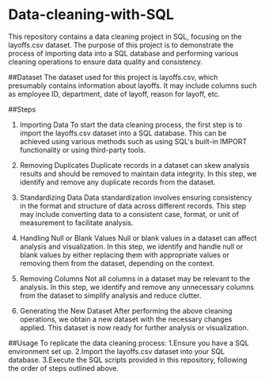 # Data-cleaning-with-SQL
This repository contains a data cleaning project in SQL, focusing on the layoffs.csv dataset. The purpose of this project is to demonstrate the process of importing data into a SQL database and performing various cleaning operations to ensure data quality and consistency.

##Dataset
The dataset used for this project is layoffs.csv, which presumably contains information about layoffs. It may include columns such as employee ID, department, date of layoff, reason for layoff, etc.

##Steps
1. Importing Data
To start the data cleaning process, the first step is to import the layoffs.csv dataset into a SQL database. This can be achieved using various methods such as using SQL's built-in IMPORT functionality or using third-party tools.

2. Removing Duplicates
Duplicate records in a dataset can skew analysis results and should be removed to maintain data integrity. In this step, we identify and remove any duplicate records from the dataset.

3. Standardizing Data
Data standardization involves ensuring consistency in the format and structure of data across different records. This step may include converting data to a consistent case, format, or unit of measurement to facilitate analysis.

4. Handling Null or Blank Values
Null or blank values in a dataset can affect analysis and visualization. In this step, we identify and handle null or blank values by either replacing them with appropriate values or removing them from the dataset, depending on the context.

5. Removing Columns
Not all columns in a dataset may be relevant to the analysis. In this step, we identify and remove any unnecessary columns from the dataset to simplify analysis and reduce clutter.

6. Generating the New Dataset
After performing the above cleaning operations, we obtain a new dataset with the necessary changes applied. This dataset is now ready for further analysis or visualization.

##Usage
To replicate the data cleaning process:
1.Ensure you have a SQL environment set up.
2.Import the layoffs.csv dataset into your SQL database.
3.Execute the SQL scripts provided in this repository, following the order of steps outlined above.
